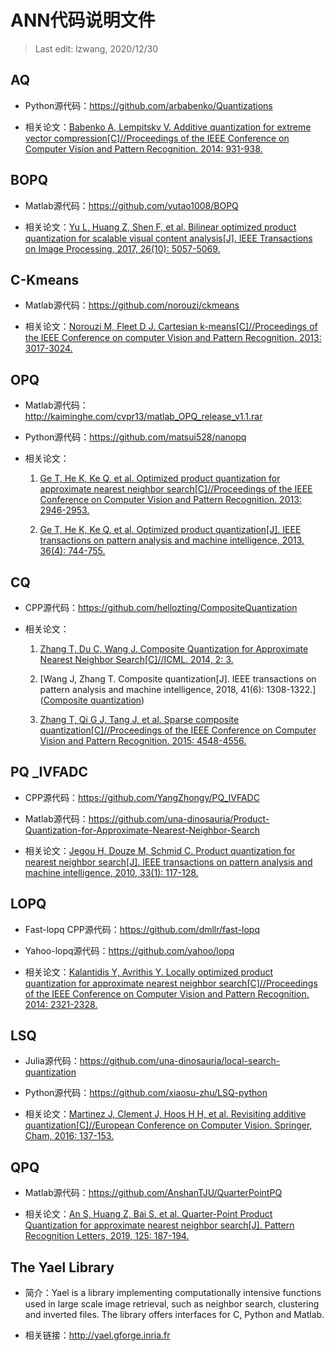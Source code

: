 # ANN代码说明文件

> Last edit: lzwang, 2020/12/30

## AQ

- Python源代码：https://github.com/arbabenko/Quantizations

- 相关论文：[Babenko A, Lempitsky V. Additive quantization for extreme vector compression[C]//Proceedings of the IEEE Conference on Computer Vision and Pattern Recognition. 2014: 931-938.](https://www.cv-foundation.org/openaccess/content_cvpr_2014/html/Babenko_Additive_Quantization_for_2014_CVPR_paper.html)

## BOPQ

- Matlab源代码：https://github.com/yutao1008/BOPQ

- 相关论文：[Yu L, Huang Z, Shen F, et al. Bilinear optimized product quantization for scalable visual content analysis[J]. IEEE Transactions on Image Processing, 2017, 26(10): 5057-5069.](https://ieeexplore.ieee.org/abstract/document/7964737/)

## C-Kmeans

- Matlab源代码：https://github.com/norouzi/ckmeans

- 相关论文：[Norouzi M, Fleet D J. Cartesian k-means[C]//Proceedings of the IEEE Conference on computer Vision and Pattern Recognition. 2013: 3017-3024.](https://www.cv-foundation.org/openaccess/content_cvpr_2013/html/Norouzi_Cartesian_K-Means_2013_CVPR_paper.html)

## OPQ

- Matlab源代码：http://kaiminghe.com/cvpr13/matlab_OPQ_release_v1.1.rar

- Python源代码：https://github.com/matsui528/nanopq

- 相关论文：

  1. [Ge T, He K, Ke Q, et al. Optimized product quantization for approximate nearest neighbor search[C]//Proceedings of the IEEE Conference on Computer Vision and Pattern Recognition. 2013: 2946-2953.](http://openaccess.thecvf.com/content_cvpr_2013/html/Ge_Optimized_Product_Quantization_2013_CVPR_paper.html)

  2. [Ge T, He K, Ke Q, et al. Optimized product quantization[J]. IEEE transactions on pattern analysis and machine intelligence, 2013, 36(4): 744-755.](https://ieeexplore.ieee.org/abstract/document/6678503/)

## CQ

- CPP源代码：https://github.com/hellozting/CompositeQuantization

- 相关论文：

  1. [Zhang T, Du C, Wang J. Composite Quantization for Approximate Nearest Neighbor Search[C]//ICML. 2014, 2: 3.](http://www.jmlr.org/proceedings/papers/v32/zhangd14-supp.zip)

  2. [Wang J, Zhang T. Composite quantization[J]. IEEE transactions on pattern analysis and machine intelligence, 2018, 41(6): 1308-1322.]([Composite quantization](https://ieeexplore.ieee.org/abstract/document/8357922/))

  3. [Zhang T, Qi G J, Tang J, et al. Sparse composite quantization[C]//Proceedings of the IEEE Conference on Computer Vision and Pattern Recognition. 2015: 4548-4556.](https://www.cv-foundation.org/openaccess/content_cvpr_2015/html/Zhang_Sparse_Composite_Quantization_2015_CVPR_paper.html)

## PQ _IVFADC

- CPP源代码：https://github.com/YangZhongy/PQ_IVFADC

- Matlab源代码：https://github.com/una-dinosauria/Product-Quantization-for-Approximate-Nearest-Neighbor-Search

- 相关论文：[Jegou H, Douze M, Schmid C. Product quantization for nearest neighbor search[J]. IEEE transactions on pattern analysis and machine intelligence, 2010, 33(1): 117-128.](https://ieeexplore.ieee.org/abstract/document/5432202/)

## LOPQ

- Fast-lopq CPP源代码：https://github.com/dmllr/fast-lopq

- Yahoo-lopq源代码：https://github.com/yahoo/lopq

- 相关论文：[Kalantidis Y, Avrithis Y. Locally optimized product quantization for approximate nearest neighbor search[C]//Proceedings of the IEEE Conference on Computer Vision and Pattern Recognition. 2014: 2321-2328.](http://openaccess.thecvf.com/content_cvpr_2014/html/Kalantidis_Locally_Optimized_Product_2014_CVPR_paper.html)

## LSQ

- Julia源代码：https://github.com/una-dinosauria/local-search-quantization

- Python源代码：https://github.com/xiaosu-zhu/LSQ-python

- 相关论文：[Martinez J, Clement J, Hoos H H, et al. Revisiting additive quantization[C]//European Conference on Computer Vision. Springer, Cham, 2016: 137-153.](https://link.springer.com/chapter/10.1007/978-3-319-46475-6_9)

## QPQ

- Matlab源代码：https://github.com/AnshanTJU/QuarterPointPQ

- 相关论文：[An S, Huang Z, Bai S, et al. Quarter-Point Product Quantization for approximate nearest neighbor search[J]. Pattern Recognition Letters, 2019, 125: 187-194.](https://www.sciencedirect.com/science/article/pii/S0167865519301242)

## The Yael Library

- 简介：Yael is a library implementing computationally intensive functions used in large scale image retrieval, such as neighbor search, clustering and inverted files. The library offers interfaces for C, Python and Matlab.

- 相关链接：http://yael.gforge.inria.fr